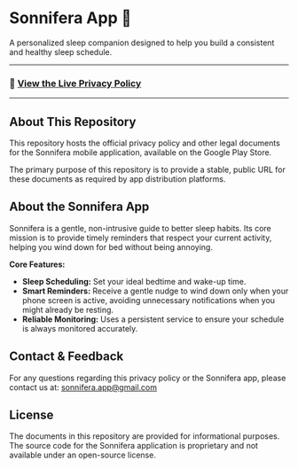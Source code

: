 # Sonnifera App 🌙

A personalized sleep companion designed to help you build a consistent and healthy sleep schedule.

---

### 📄 **[View the Live Privacy Policy](https://giovannibraconi.github.io/sonnifera-privacy-policy/privacy-policy.html)**

---

## About This Repository

This repository hosts the official privacy policy and other legal documents for the Sonnifera mobile application, available on the Google Play Store.

The primary purpose of this repository is to provide a stable, public URL for these documents as required by app distribution platforms.

## About the Sonnifera App

Sonnifera is a gentle, non-intrusive guide to better sleep habits. Its core mission is to provide timely reminders that respect your current activity, helping you wind down for bed without being annoying.

**Core Features:**
* **Sleep Scheduling:** Set your ideal bedtime and wake-up time.
* **Smart Reminders:** Receive a gentle nudge to wind down only when your phone screen is active, avoiding unnecessary notifications when you might already be resting.
* **Reliable Monitoring:** Uses a persistent service to ensure your schedule is always monitored accurately.

## Contact & Feedback

For any questions regarding this privacy policy or the Sonnifera app, please contact us at: [sonnifera.app@gmail.com](mailto:sonnifera.app@gmail.com)

## License

The documents in this repository are provided for informational purposes. The source code for the Sonnifera application is proprietary and not available under an open-source license.
